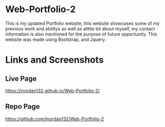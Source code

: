 # Web-Portfolio-2
This is my updated Portfolio website, this website showcases some of my previous work and abilitys as well as alittle bit about myself, my contact information is also mentioned for the purpose of future opportunity. This website was made using Bootstrap, and Jquery.

# Links and Screenshots
## Live Page
https://jnordan132.github.io/Web-Portfolio-2/

## Repo Page
https://github.com/jnordan132/Web-Portfolio-2
